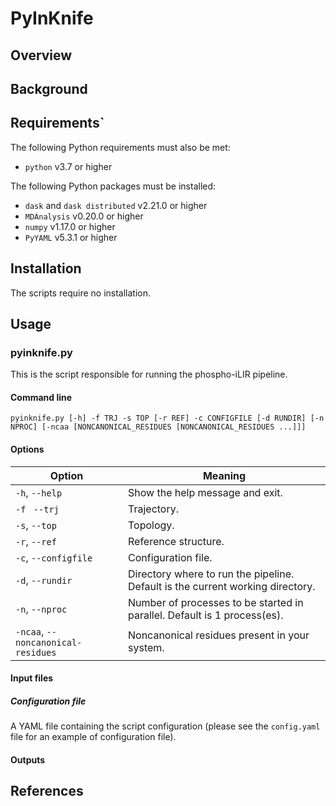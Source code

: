 # PyInKnife

## Overview

## Background

## Requirements`

The following Python requirements must also be met:

* `python` v3.7 or higher

The following Python packages must be installed:

* `dask` and `dask distributed` v2.21.0 or higher
* `MDAnalysis` v0.20.0 or higher
* `numpy` v1.17.0 or higher
* `PyYAML` v5.3.1 or higher

## Installation

The scripts require no installation.

## Usage

### pyinknife.py

This is the script responsible for running the phospho-iLIR pipeline.

#### Command line

`pyinknife.py [-h] -f TRJ -s TOP [-r REF] -c CONFIGFILE [-d RUNDIR] [-n NPROC] [-ncaa [NONCANONICAL_RESIDUES [NONCANONICAL_RESIDUES ...]]]`

#### Options

| Option                             | Meaning                                                      |
| ---------------------------------- | ------------------------------------------------------------ |
| `-h`, `--help`                     | Show the help message and exit.                              |
| `-f ` `--trj`                      | Trajectory.                                                  |
| `-s`, `--top`                      | Topology.                                                    |
| `-r`, `--ref`                      | Reference structure.                                         |
| `-c`, `--configfile`               | Configuration file.                                          |
| `-d`, `--rundir`                   | Directory where to run the pipeline. Default is the current working directory. |
| `-n`, `--nproc`                    | Number of processes to be started in parallel. Default is 1 process(es). |
| `-ncaa`, `--noncanonical-residues` | Noncanonical residues present in your system.                |

#### Input files

##### Configuration file

A YAML file containing the script configuration (please see the `config.yaml` file for an example of configuration file).

#### Outputs

## References
